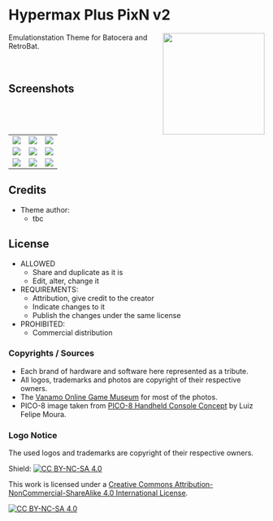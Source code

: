 # Hypermax Plus PixN v2


<p>
<img align="right" width="200px" src="https://i.imgur.com/eCZPBDE.png">
Emulationstation Theme for Batocera and RetroBat.<br/>
<br/>
<br/>
</p>
<p>
</p>

## Screenshots

|                                    |                                    |                                    |
| :--------------------------------: | :--------------------------------: | :--------------------------------: |
| ![](https://imgur.com/Jqg5ARz.jpg?raw=true) | ![](https://imgur.com/xP7cXvK.png?raw=true) | ![](https://imgur.com/KyhKtGO.png?raw=true) |
| ![](https://imgur.com/GL48apj.png?raw=true) | ![](https://imgur.com/e0QIBke.png?raw=true) | ![](https://imgur.com/cBbD9Nk.png?raw=true) |
| ![](https://imgur.com/yCubZNX.png?raw=true) | ![](https://imgur.com/dRNUnbj.png?raw=true) | ![](https://imgur.com/hvIdZsk.png?raw=true) |

## Credits

- Theme author:
  - tbc

## License

- ALLOWED
  - Share and duplicate as it is
  - Edit, alter, change it
- REQUIREMENTS:
  - Attribution, give credit to the creator
  - Indicate changes to it
  - Publish the changes under the same license
- PROHIBITED:
  - Commercial distribution

### Copyrights / Sources
- Each brand of hardware and software here represented as a tribute.<br/>
- All logos, trademarks and photos are copyright of their respective owners.<br/>
- The [Vanamo Online Game Museum](https://commons.wikimedia.org/wiki/User:Evan-Amos) for most of the photos.<br/>
- PICO-8 image taken from [PICO-8 Handheld Console Concept](https://www.behance.net/gallery/143131355/PICO-8-Handheld-Console-Concept) by Luiz Felipe Moura.

### Logo Notice

The used logos and trademarks are copyright of their respective owners.
  
Shield: [![CC BY-NC-SA 4.0][cc-by-nc-sa-shield]][cc-by-nc-sa]

This work is licensed under a
[Creative Commons Attribution-NonCommercial-ShareAlike 4.0 International License][cc-by-nc-sa].

[![CC BY-NC-SA 4.0][cc-by-nc-sa-image]][cc-by-nc-sa]

[cc-by-nc-sa]: http://creativecommons.org/licenses/by-nc-sa/4.0/
[cc-by-nc-sa-image]: https://licensebuttons.net/l/by-nc-sa/4.0/88x31.png
[cc-by-nc-sa-shield]: https://img.shields.io/badge/License-CC%20BY--NC--SA%204.0-lightgrey.svg
